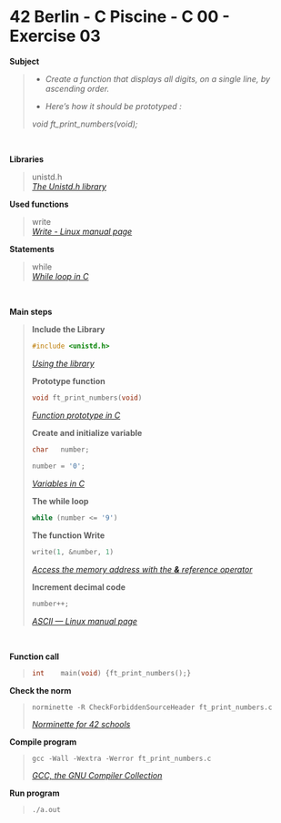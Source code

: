 # 42 Berlin - C Piscine - C 00 - Exercise 03

**Subject**
> * _Create a function that displays all digits, on a single line, by ascending order._   
>
> * _Here’s how it should be prototyped :_   
>
>_void ft_print_numbers(void);_
>

<br>

**Libraries**        
>
>unistd.h    
>_[The Unistd.h library](https://en.wikipedia.org/wiki/Unistd.h)_

**Used functions**   
>
>write   
>_[Write - Linux manual page](https://www.man7.org/linux/man-pages/man2/write.2.html)_

**Statements**
>
>while    
>_[While loop in C](https://www.geeksforgeeks.org/c-while-loop/?ref=lbp)_

<br>

**Main steps**
>
>**Include the Library**
>```c
>#include <unistd.h>
>```
>_[Using the library](https://www.gnu.org/software/libc/manual/html_mono/libc.html#Using-the-Library)_
>
>
>**Prototype function**
>```c
>void ft_print_numbers(void)
>```
>
>_[Function prototype in C](https://www.geeksforgeeks.org/function-prototype-in-c/)_
>
>**Create and initialize variable**
>```c
>char	number;   
>    
>number = '0';
>```    
>_[Variables in C](https://www.geeksforgeeks.org/variables-in-c/?ref=lbp)_
>
>**The while loop**
>```c
>while (number <= '9')
>```
>
>**The function Write**
>```c
>write(1, &number, 1)
>```
>_[Access the memory address with the **&** reference operator](https://www.w3schools.com/c/c_memory_address.php)_
>
>**Increment decimal code**
>```c
>number++;
>```
>_[ASCII — Linux manual page](https://man7.org/linux/man-pages/man7/ascii.7.html)_

<br>

**Function call**
>```c
>int	main(void) {ft_print_numbers();}   
>```    

**Check the norm**
>```
>norminette -R CheckForbiddenSourceHeader ft_print_numbers.c
>```
>_[Norminette for 42 schools](https://github.com/42School/norminette)_

**Compile program**
>```
>gcc -Wall -Wextra -Werror ft_print_numbers.c
>```
>_[GCC, the GNU Compiler Collection](https://gcc.gnu.org)_

**Run program**
>```
>./a.out
>```
